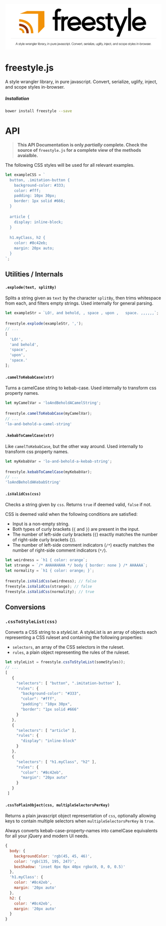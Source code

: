 ![freestyle logo](./logo.svg)

# freestyle.js
A style wrangler library, in pure javascript. Convert, serialize, uglify, inject, and scope styles in-browser.

##### Installation
```bash
bower install freestyle --save
```

# API
> **This API Documentation is only *partially* complete. Check the source of `freestyle.js` for a complete view of the methods avaialble.**

The following CSS styles will be used for all relevant examples.
```js
let exampleCSS = `
  button, .imitation-button {
    background-color: #333;
    color: #fff;
    padding: 10px 30px;
    border: 1px solid #666;
  }
  
  article {
    display: inline-block;
  }
  
  h1.myClass, h2 {
    color: #8c42eb;
    margin: 20px auto;
  }
`;
```

## Utilities / Internals

#### `.explode(text, splitBy)`
Splits a string given as `text` by the character `splitBy`, then trims whitespace from each, and filters empty strings. Used internally for general parsing.

```js
let exampleStr = `LO!, and behold, , space , upon ,   space. ,,,,,,`;

freestyle.explode(exampleStr, ',');
// ...
[
  'LO!',
  'and behold',
  'space',
  'upon',
  'space.'
];
```

#### `.camelToKebabCase(str)`
Turns a camelCase string to kebab-case. Used internally to transform css property names.
```js
let myCamelVar = 'loAndBeholdACamelString';

freestyle.camelToKebabCase(myCamelVar);
// ...
'lo-and-behold-a-camel-string'
```


#### `.kebabToCamelCase(str)`
Like `camelToKebabCase`, but the other way around. Used internally to transform css property names.
```js
let myKebabVar = 'lo-and-behold-a-kebab-string';

freestyle.kebabToCamelCase(myKebabVar);
// ...
'loAndBeholdAKebabString'
```

#### `.isValidCss(css)`
Checks a string given by `css`. Returns `true` if deemed valid, `false` if not.


CSS is deemed valid when the following conditions are satisfied:
- Input is a non-empty string.
- Both types of curly brackets (`{` and `}`) are present in the input.
- The number of left-side curly brackets (`{`) exactly matches the number of right-side curly brackets (`}`).
- The number of left-side comment indicators (`/*`) exactly matches the number of right-side comment indicators (`*/`).

```js
let weirdness = `h1 { color: orange`;
let strange = `/* AHAHAHAHA */ body { border: none } /* AHAAAA`;
let normality = `h1 { color: orange; }`;

freestyle.isValidCss(weirdness); // false
freestyle.isValidCss(strange); // false
freestyle.isValidCss(normality); // true
```

## Conversions

### `.cssToStyleList(css)`
Converts a CSS string to a *styleList*. A styleList is an array of objects each representing a CSS ruleset and containing the following properties:
- `selectors`, an array of the CSS selectors in the ruleset.
- `rules`, a plain object representing the rules of the ruleset.

```js
let styleList = freestyle.cssToStyleList(someStyles));
// ...
[
   {
     "selectors": [ "button", ".imitation-button" ],
     "rules": {
       "background-color": "#333",
       "color": "#fff",
       "padding": "10px 30px",
       "border": "1px solid #666"
     }
   },
   {
     "selectors": [ "article" ],
     "rules": {
       "display": "inline-block"
     }
   },
   {
     "selectors": [ "h1.myClass", "h2" ],
     "rules": {
       "color": "#8c42eb",
       "margin": "20px auto"
     }
   }
 ]
```

#### `.cssToPlainObject(css, multipleSelectorsPerKey)`
Returns a plain javascript object representation of `css`, optionally allowing keys to contain multiple selectors when `multipleSelectorsPerKey` is `true`.

Always converts kebab-case-property-names into camelCase equivalents for all your jQuery and modern UI needs.

```js
{ 
  body: { 
    backgroundColor: 'rgb(45, 45, 46)',
    color: 'rgb(135, 195, 247)',
    boxShadow: 'inset 0px 0px 40px rgba(0, 0, 0, 0.5)'
  },
  'h1.myClass': {
    color: '#8c42eb',
    margin: '20px auto'
  },
  h2: {
    color: '#8c42eb',
    margin: '20px auto'
  }
}
```